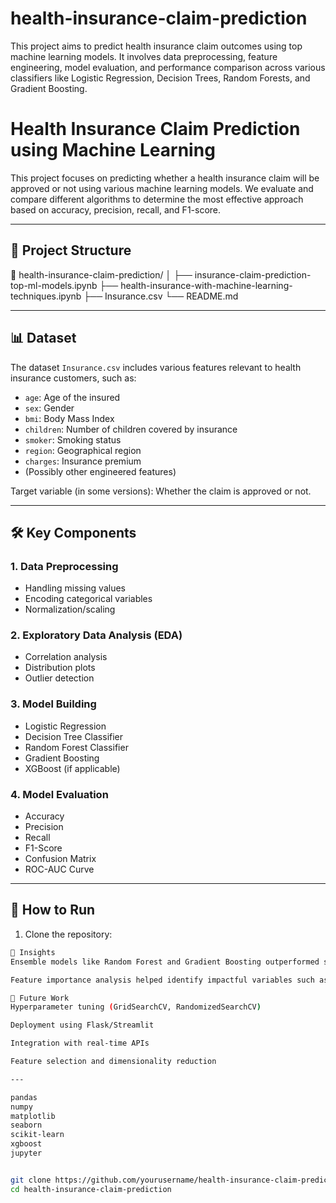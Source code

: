 # health-insurance-claim-prediction
This project aims to predict health insurance claim outcomes using top machine learning models. It involves data preprocessing, feature engineering, model evaluation, and performance comparison across various classifiers like Logistic Regression, Decision Trees, Random Forests, and Gradient Boosting.
# Health Insurance Claim Prediction using Machine Learning

This project focuses on predicting whether a health insurance claim will be approved or not using various machine learning models. We evaluate and compare different algorithms to determine the most effective approach based on accuracy, precision, recall, and F1-score.

---

## 📂 Project Structure

📁 health-insurance-claim-prediction/
│
├── insurance-claim-prediction-top-ml-models.ipynb
├── health-insurance-with-machine-learning-techniques.ipynb
├── Insurance.csv
└── README.md

---

## 📊 Dataset

The dataset `Insurance.csv` includes various features relevant to health insurance customers, such as:

- `age`: Age of the insured
- `sex`: Gender
- `bmi`: Body Mass Index
- `children`: Number of children covered by insurance
- `smoker`: Smoking status
- `region`: Geographical region
- `charges`: Insurance premium
- (Possibly other engineered features)

Target variable (in some versions): Whether the claim is approved or not.

---

## 🛠️ Key Components

### 1. **Data Preprocessing**
- Handling missing values
- Encoding categorical variables
- Normalization/scaling

### 2. **Exploratory Data Analysis (EDA)**
- Correlation analysis
- Distribution plots
- Outlier detection

### 3. **Model Building**
- Logistic Regression
- Decision Tree Classifier
- Random Forest Classifier
- Gradient Boosting
- XGBoost (if applicable)

### 4. **Model Evaluation**
- Accuracy
- Precision
- Recall
- F1-Score
- Confusion Matrix
- ROC-AUC Curve

---

## 🚀 How to Run

1. Clone the repository:

```bash
📌 Insights
Ensemble models like Random Forest and Gradient Boosting outperformed simpler models in accuracy and robustness.

Feature importance analysis helped identify impactful variables such as BMI, smoker status, and region.

🔮 Future Work
Hyperparameter tuning (GridSearchCV, RandomizedSearchCV)

Deployment using Flask/Streamlit

Integration with real-time APIs

Feature selection and dimensionality reduction

---

pandas
numpy
matplotlib
seaborn
scikit-learn
xgboost
jupyter


git clone https://github.com/yourusername/health-insurance-claim-prediction.git
cd health-insurance-claim-prediction
